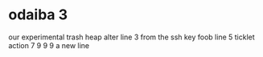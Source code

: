 # odaiba 3
our experimental trash heap
alter line 3
from the ssh key
foob line 5
ticklet action
7
9
9
9
a new line
